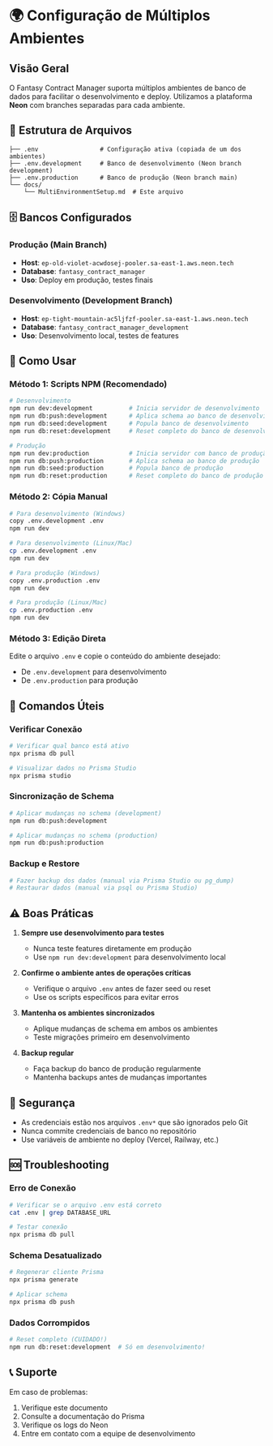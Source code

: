 # 🌍 Configuração de Múltiplos Ambientes

## Visão Geral

O Fantasy Contract Manager suporta múltiplos ambientes de banco de dados para facilitar o desenvolvimento e deploy. Utilizamos a plataforma **Neon** com branches separadas para cada ambiente.

## 📁 Estrutura de Arquivos

```
├── .env                 # Configuração ativa (copiada de um dos ambientes)
├── .env.development     # Banco de desenvolvimento (Neon branch development)
├── .env.production      # Banco de produção (Neon branch main)
└── docs/
    └── MultiEnvironmentSetup.md  # Este arquivo
```

## 🗄️ Bancos Configurados

### Produção (Main Branch)

- **Host**: `ep-old-violet-acwdosej-pooler.sa-east-1.aws.neon.tech`
- **Database**: `fantasy_contract_manager`
- **Uso**: Deploy em produção, testes finais

### Desenvolvimento (Development Branch)

- **Host**: `ep-tight-mountain-ac5ljfzf-pooler.sa-east-1.aws.neon.tech`
- **Database**: `fantasy_contract_manager_development`
- **Uso**: Desenvolvimento local, testes de features

## 🚀 Como Usar

### Método 1: Scripts NPM (Recomendado)

```bash
# Desenvolvimento
npm run dev:development          # Inicia servidor de desenvolvimento
npm run db:push:development      # Aplica schema ao banco de desenvolvimento
npm run db:seed:development      # Popula banco de desenvolvimento
npm run db:reset:development     # Reset completo do banco de desenvolvimento

# Produção
npm run dev:production           # Inicia servidor com banco de produção
npm run db:push:production       # Aplica schema ao banco de produção
npm run db:seed:production       # Popula banco de produção
npm run db:reset:production      # Reset completo do banco de produção
```

### Método 2: Cópia Manual

```bash
# Para desenvolvimento (Windows)
copy .env.development .env
npm run dev

# Para desenvolvimento (Linux/Mac)
cp .env.development .env
npm run dev

# Para produção (Windows)
copy .env.production .env
npm run dev

# Para produção (Linux/Mac)
cp .env.production .env
npm run dev
```

### Método 3: Edição Direta

Edite o arquivo `.env` e copie o conteúdo do ambiente desejado:

- De `.env.development` para desenvolvimento
- De `.env.production` para produção

## 🔧 Comandos Úteis

### Verificar Conexão

```bash
# Verificar qual banco está ativo
npx prisma db pull

# Visualizar dados no Prisma Studio
npx prisma studio
```

### Sincronização de Schema

```bash
# Aplicar mudanças no schema (development)
npm run db:push:development

# Aplicar mudanças no schema (production)
npm run db:push:production
```

### Backup e Restore

```bash
# Fazer backup dos dados (manual via Prisma Studio ou pg_dump)
# Restaurar dados (manual via psql ou Prisma Studio)
```

## ⚠️ Boas Práticas

1. **Sempre use desenvolvimento para testes**
   - Nunca teste features diretamente em produção
   - Use `npm run dev:development` para desenvolvimento local

2. **Confirme o ambiente antes de operações críticas**
   - Verifique o arquivo `.env` antes de fazer seed ou reset
   - Use os scripts específicos para evitar erros

3. **Mantenha os ambientes sincronizados**
   - Aplique mudanças de schema em ambos os ambientes
   - Teste migrações primeiro em desenvolvimento

4. **Backup regular**
   - Faça backup do banco de produção regularmente
   - Mantenha backups antes de mudanças importantes

## 🔐 Segurança

- As credenciais estão nos arquivos `.env*` que são ignorados pelo Git
- Nunca commite credenciais de banco no repositório
- Use variáveis de ambiente no deploy (Vercel, Railway, etc.)

## 🆘 Troubleshooting

### Erro de Conexão

```bash
# Verificar se o arquivo .env está correto
cat .env | grep DATABASE_URL

# Testar conexão
npx prisma db pull
```

### Schema Desatualizado

```bash
# Regenerar cliente Prisma
npx prisma generate

# Aplicar schema
npx prisma db push
```

### Dados Corrompidos

```bash
# Reset completo (CUIDADO!)
npm run db:reset:development  # Só em desenvolvimento!
```

## 📞 Suporte

Em caso de problemas:

1. Verifique este documento
2. Consulte a documentação do Prisma
3. Verifique os logs do Neon
4. Entre em contato com a equipe de desenvolvimento
